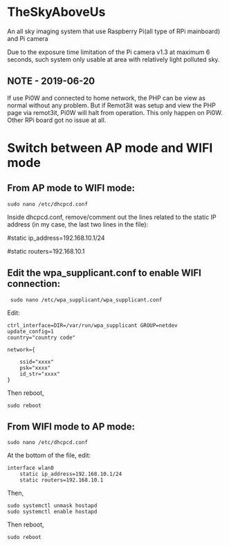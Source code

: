 # TheSkyAboveUs
An all sky imaging system that use Raspberry Pi(all type of RPi mainboard) and Pi camera

Due to the exposure time limitation of the Pi camera v1.3 at maximum 6 seconds, such system only usable at area with relatively light polluted sky.

NOTE - 2019-06-20
-
If use Pi0W and connected to home network, the PHP can be view as normal without any problem.
But if Remot3it was setup and view the PHP page via remot3it, Pi0W will halt from operation.
This only happen on Pi0W. Other RPi board got no issue at all.

# Switch between AP mode and WIFI mode
From AP mode to WIFI mode:
-
    sudo nano /etc/dhcpcd.conf
 
Inside dhcpcd.conf, remove/comment out the lines related to the static IP address (in my case, the last two lines in the file):

#static ip_address=192.168.10.1/24

#static routers=192.168.10.1

Edit the wpa_supplicant.conf to enable WIFI connection:
-
     sudo nano /etc/wpa_supplicant/wpa_supplicant.conf
    
Edit:

    ctrl_interface=DIR=/var/run/wpa_supplicant GROUP=netdev
    update_config=1
    country="country code"

    network={
    
        ssid="xxxx"
        psk="xxxx"
        id_str="xxxx"
    }

Then reboot,

    sudo reboot

From WIFI mode to AP mode:
-
    sudo nano /etc/dhcpcd.conf
 
At the bottom of the file, edit:

    interface wlan0
        static ip_address=192.168.10.1/24
        static routers=192.168.10.1

Then,

    sudo systemctl unmask hostapd
    sudo systemctl enable hostapd

Then reboot,
    
    sudo reboot
